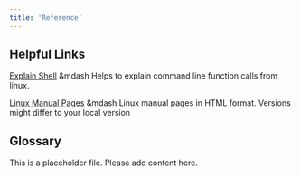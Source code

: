 ```yaml
---
title: 'Reference'
---
```


## Helpful Links

[Explain Shell](https://explainshell.com/) &mdash Helps to explain command line function calls from linux.

[Linux Manual Pages](https://linux.die.net/man/) &mdash Linux manual pages in HTML format.
Versions might differ to your local version



## Glossary

This is a placeholder file. Please add content here. 

